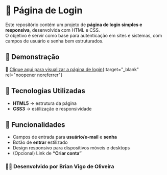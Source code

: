 # 🔐 Página de Login

Este repositório contém um projeto de **página de login simples e responsiva**, desenvolvida com HTML e CSS.  
O objetivo é servir como base para autenticação em sites e sistemas, com campos de usuário e senha bem estruturados.

## 📌 Demonstração
🔗 [Clique aqui para visualizar a página de login](https://bvig0.github.io/Login/){:target="_blank" rel="noopener noreferrer"}

## 🚀 Tecnologias Utilizadas
- **HTML5** → estrutura da página  
- **CSS3** → estilização e responsividade  

## 🔧 Funcionalidades
- Campos de entrada para **usuário/e-mail** e **senha**  
- Botão de **entrar** estilizado  
- Design responsivo para dispositivos móveis e desktops    
- (Opcional) Link de **“Criar conta”**  

### 👨‍💻 Desenvolvido por Brian Vigo de Oliveira
